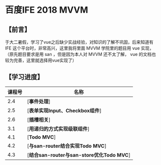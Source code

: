 百度IFE 2018 MVVM
===


## 【前言】

于大二暑假，学习了vue之后缺少实战经验，对知识的了解不巩固，后来知道有IFE 这个平台时，非常高兴，这里我将里面 MVVM 学院里的题目用 vue 实现，（原先题目要求是用 san ，但是因为本人对 MVVM 还不太了解， vue 的文档也较为完善，这里就选择用vue实现了）

## 【学习进度】

课程号 | 名称                                           
--------|-----------------------------------------------
 2.4    | [__事件处理__]                                
 2.5    | [__表单实现Input、Checkbox组件__]             
 2.6    | [__插槽相关__]                               
 3.1    | [__用递归的方式实现级联组件__]                
 4.1    | [__Todo MVC__]                                  
 4.2    | [__与san-router结合实现Todo MVC__]                   
 4.3    | [__结合san-router与san-store优化Todo MVC__]                                            
